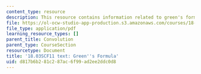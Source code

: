 ```yaml
---
content_type: resource
description: This resource contains information related to green's formula.
file: https://ol-ocw-studio-app-production.s3.amazonaws.com/courses/18-03sc-differential-equations-fall-2011/d817b6b281c287ac6f99ad2ee2ddc0d8_MIT18_03SCF11_s26_2text.pdf
file_type: application/pdf
learning_resource_types: []
parent_title: Convolution
parent_type: CourseSection
resourcetype: Document
title: '18.03SCF11 text: Green''s Formula'
uid: d817b6b2-81c2-87ac-6f99-ad2ee2ddc0d8
---
```

